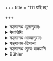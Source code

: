 +++
title = "111 यदि त्व्"

+++

<details><summary>गङ्गानथ-मूलानुवादः</summary>

If a Kṣatriya should happen to come to one’s house in the character of a guest, one may feed him also, after the Brāhmaṇas have eaten.—(111)
</details>

<details><summary>मेधातिथिः</summary>

तत्र **अतिथेर् धर्मः-** क्षीणपथ्योदनत्वं परग्रामवासो भोजनकालोपस्थानम् । तादृशेन रूपेण यदि क्षत्रियो गृहम् आगतो भवति, तदा **तम् अपि भोजयेत्** । भोजनवचनाद् अन्या परिचर्या निवर्तते । प्रियहितवचनं त्व् अविशेषेण गृहाभ्यागतस्य विहितम् । अयं च तस्य भोजनस्य कालः । **भुक्तवत्सु विप्रेषु** ब्राह्मनेष्व् अनतिथिषु वा गृहसंनिहितेषु प्रथमंभोजिषु ततः स भोजयितव्यः । **कामम्** इति नियमाभावम् आह । काम्यो ऽयं विधिर् न नित्य इत्य् अर्थः । कामश् चानिर्दिष्टः विशेषफलेषु स्वर्गः । यदि वा "धन्यं यशस्यम्" (म्ध् ३.९६) इत्याद्य् अत्र संबन्धनीयम् ॥ १११ ॥
</details>

<details><summary>गङ्गानथ-भाष्यानुवादः</summary>

The ‘character’ of the guest consists of—(*a*) having run short of food during the journey, (*b*) bring in a strange village and (*c*) arriving at the time of eating. In this character, if a *Kṣatriya* happen to come to one’s house, then the householder shall feed him also.

By specifically mentioning ‘feeding,’ the other factors of the ‘honouring’ of guests become precluded; but the addressing of agreeable and wholesome words has been generally enjoined as to be addressed equally to everyone coming to one’s house. The proper time for feeding him is this:—he should be fed after the Brāhmaṇas—guests as well as such non-guests as are entitled to eat first—have eaten.

‘*May*’—this shows the absence of compulsion; the sense being that what is here laid down is voluntary, not obligatory. And since the reward has not been mentioned, it follows that Heaven is the reward, as it is in the case of all those acts whose rewards are not specifically mentioned. Or, we might connect with this the phrase ‘conducive to wealth, fame, etc.’ (of verse 106).—(111)
</details>

<details><summary>गङ्गानथ-टिप्पन्यः</summary>

‘*Kāmam*’—May; *i.e*., ‘it is not incumbent upon him; it is left to his choice’ (Medhātithi and Nārāyaṇa);—‘as much as the person wishes’ (Rāghavānanda).

This verse is quoted in *Parāśaramādhava*, (Ācāra, p. 354) as laying down what should be done if a *Kṣatriya* comes to one’s house as a guest;—in *Aparārka* (p. 152) as laying down that the Householder may, if he likes, entertain guests other than the Brāhmaṇas;—and in *Hemādri* (Śrāddha, p. 440), which notes that this lays down the rule that to the
*Śūdra* thus arrived one should offer the food left in the dishes.
</details>

<details><summary>गङ्गानथ-तुल्य-वाक्यानि</summary>

**(verses 3.110-112)  
**

See Comparative notes for [Verse 3.110].
</details>

<details><summary>Bühler</summary>

111	But if a Kshatriya comes to the house of a Brahmana in the manner of a guest, (the house-holder) may feed him according to his desire, after the above-mentioned Brahmanas have eaten.
</details>
